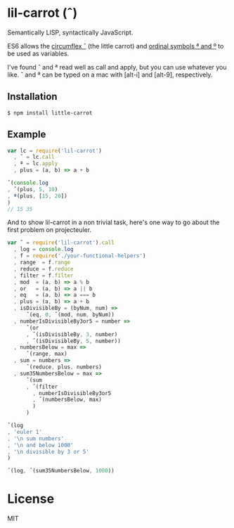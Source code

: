 # lil-carrot (ˆ)

Semantically LISP, syntactically JavaScript.

ES6 allows the [circumflex ˆ](https://en.wikipedia.org/wiki/Circumflex) (the little carrot) and [ordinal symbols ª and º](https://en.wikipedia.org/wiki/Ordinal_indicator#.C2.BA_and_.C2.AA) to be used as variables.

I've found ˆ and ª read well as call and apply, but you can use whatever you like. ˆ and ª can be typed on a mac with [alt-i] and [alt-9], respectively.

## Installation

```
$ npm install little-carrot
```

## Example

```js
var lc = require('lil-carrot')
  , ˆ = lc.call
  , ª = lc.apply
  , plus = (a, b) => a + b

ˆ(console.log
, ˆ(plus, 5, 10)
, ª(plus, [15, 20])
)
// 15 35
```

And to show lil-carrot in a non trivial task, here's one way to go about the first problem on projecteuler.

```js
var ˆ = require('lil-carrot').call
  , log = console.log
  , f = require('./your-functional-helpers')
  , range  = f.range
  , reduce = f.reduce
  , filter = f.filter
  , mod  = (a, b) => a % b
  , or   = (a, b) => a || b
  , eq   = (a, b) => a === b
  , plus = (a, b) => a + b
  , isDivisibleBy = (byNum, num) =>
      ˆ(eq, 0, ˆ(mod, num, byNum))
  , numberIsDivisibleBy3or5 = number =>
      ˆ(or
      , ˆ(isDivisibleBy, 3, number)
      , ˆ(isDivisibleBy, 5, number))
  , numbersBelow = max =>
      ˆ(range, max)
  , sum = numbers =>
      ˆ(reduce, plus, numbers)
  , sum35NumbersBelow = max =>
      ˆ(sum
      , ˆ(filter
        , numberIsDivisibleBy3or5
        , ˆ(numbersBelow, max)
        )
      )

ˆ(log
, 'euler 1'
, '\n sum numbers'
, '\n and below 1000'
, '\n divisible by 3 or 5'
)

ˆ(log, ˆ(sum35NumbersBelow, 1000))
```

# License

  MIT